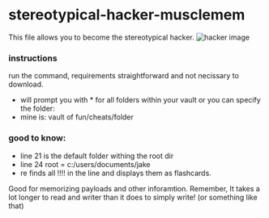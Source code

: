 # stereotypical-hacker-musclemem

This file allows you to become the stereotypical hacker. 
![hacker image](https://cdn.pixabay.com/photo/2020/08/08/02/56/hacker-5471975_960_720.png)

### instructions 

run the command, requirements straightforward and not necissary to download. 

- will prompt you with * for all folders within your vault or you can specify the folder:
- mine is: vault of fun/cheats/folder 

### good to know: 
- line 21 is the default folder withing the root dir 
- line 24 root = c:/users/documents/jake 
- re finds all !!!! in the line and displays them as flashcards. 

Good for memorizing payloads and other inforamtion. Remember, It takes a lot longer to read and writer than it does to simply write! (or something like that) 






